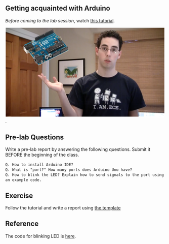 ## Getting acquainted with Arduino

*Before coming to the lab session*, watch [this tutorial](https://www.youtube.com/watch?v=fCxzA9_kg6s).

[![Lab 1](lab1.png)](https://www.youtube.com/watch?v=fCxzA9_kg6s).


## Pre-lab Questions

Write a pre-lab report by answering the following questions. Submit it BEFORE the beginning of the class.

```
Q. How to install Arduino IDE?
Q. What is "port?" How many ports does Arduino Uno have?
Q. How to blink the LED? Explain how to send signals to the port using an example code.
```

## Exercise

Follow the tutorial and write a report using [the template](http://www.writing.utoronto.ca/advice/specific-types-of-writing/lab-report)

## Reference

The code for blinking LED is [here](https://github.com/sciguy14/Exploring-Arduino/blob/master/Chapter%2001/Blink/Blink.ino).

